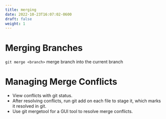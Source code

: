 ```yaml
---
title: merging
date: 2022-10-23T16:07:02-0600
draft: false
weight: 1
---
```

# Merging Branches
`git merge <branch>` merge branch into the current branch

# Managing Merge Conflicts
- View conflicts with git status.  
- After resolving conflicts, run git add on each file to stage it, which marks it resolved in git.  
- Use git mergetool for a GUI tool to resolve merge conflicts.  

